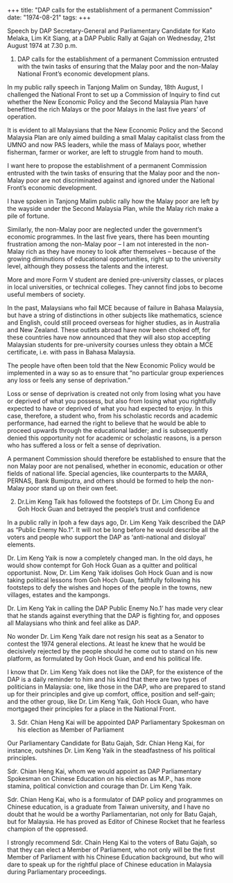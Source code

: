+++ 
title: "DAP calls for the establishment of a permanent Commission"
date: "1974-08-21"
tags:
+++

Speech by DAP Secretary-General and Parliamentary Candidate for Kato Melaka, Lim Kit Siang, at a DAP Public Rally at Gajah on Wednesday, 21st August 1974 at 7.30 p.m.

1. DAP calls for the establishment of a permanent Commission entrusted with the twin tasks of ensuring that the Malay poor and the non-Malay National Front’s economic development plans.

In my public rally speech in Tanjong Malim on Sunday, 18th August, I challenged the National Front to set up a Commission of Inquiry to find cut whether the New Economic Policy and the Second Malaysia Plan have benefitted the rich Malays or the poor Malays in the last five years’ of operation.</u>

It is evident to all Malaysians that the New Economic Policy and the Second Malaysia Plan are only aimed building a small Malay capitalist class from the UMNO and now PAS leaders, while the mass of Malays poor, whether fisherman, farmer or worker, are left to struggle from hand to mouth.

I want here to propose the establishment of a permanent Commission entrusted with the twin tasks of ensuring that the Malay poor and the non-Malay poor are not discriminated against and ignored under the National Front’s economic development.

I have spoken in Tanjong Malim public rally how the Malay poor are left by the wayside under the Second Malaysia Plan, while the Malay rich make a pile of fortune.

Similarly, the non-Malay poor are neglected under the government’s economic programmes. In the last five years, there has been mounting frustration among the non-Malay poor – I am not interested in the non-Malay rich as they have money to look after themselves – because of the growing diminutions of educational opportunities, right up to the university level, although they possess the talents and the interest.

More and more Form V student are denied pre-university classes, or places in local universities, or technical colleges. They cannot find jobs to become useful members of society.

In the past, Malaysians who fail MCE because of failure in Bahasa Malaysia, but have a string of distinctions in other subjects like mathematics, science and English, could still proceed overseas for higher studies, as in Australia and New Zealand. These outlets abroad have now been choked off, for these countries have now announced that they will also stop accepting Malaysian students for pre-university courses unless they obtain a MCE certificate, i.e. with pass in Bahasa Malaysia.

The people have often been told that the New Economic Policy would be implemented in a way so as to ensure that “no particular group experiences any loss or feels any sense of deprivation.”

Loss or sense of deprivation is created not only from losing what you have or deprived of what you possess, but also from losing what you rightfully expected to have or deprived of what you had expected to enjoy. In this case, therefore, a student who, from his scholastic records and academic performance, had earned the right to believe that he would be able to proceed upwards through the educational ladder; and is subsequently denied this opportunity not for academic or scholastic reasons, is a person who has suffered a loss or felt a sense of deprivation.

A permanent Commission should therefore be established to ensure that the non Malay poor are not penalised, whether in economic, education or other fields of national life. Special agencies, like counterparts to the MARA, PERNAS, Bank Bumiputra, and others should be formed to help the non-Malay poor stand up on their own feet.

2. Dr.Lim Keng Taik has followed the footsteps of Dr. Lim Chong Eu and Goh Hock Guan and betrayed the people’s trust and confidence

In a public rally in Ipoh a few days ago, Dr. Lim Keng Yaik described the DAP as “Public Enemy No.1”. It will not be long before he would describe all the voters and people who support the DAP as ‘anti-national and disloyal’ elements.

Dr. Lim Keng Yaik is now a completely changed man. In the old days, he would show contempt for Goh Hock Guan as a quitter and political opportunist. Now, Dr. Lim Keng Yaik idolises Goh Hock Guan and is now taking political lessons from Goh Hoch Guan, faithfully following his footsteps to defy the wishes and hopes of the people in the towns, new villages, estates and the kampongs.

Dr. Lim Keng Yak in calling the DAP Public Enemy No.1’ has made very clear that he stands against everything that the DAP is fighting for, and opposes all Malaysians who think and feel alike as DAP. 

No wonder Dr. Lim Keng Yaik dare not resign his seat as a Senator to contest the 1974 general elections. At least he knew that he would be decisively rejected by the people should he come out to stand on his new platform, as formulated by Goh Hock Guan, and end his political life.

I know that Dr. Lim Keng Yaik does not like the DAP, for the existence of the DAP is a daily reminder to him and his kind that there are two types of politicians in Malaysia: one, like those in the DAP, who are prepared to stand up for their principles and give up comfort, office, position and self-gain; and the other group, like Dr. Lim Keng Yaik, Goh Hock Guan, who have mortgaged their principles for a place in the National Front.

3. Sdr. Chian Heng Kai will be appointed DAP Parliamentary Spokesman on his election as Member of Parliament

Our Parliamentary Candidate for Batu Gajah, Sdr. Chian Heng Kai, for instance, outshines Dr. Lim Keng Yaik in the steadfastness of his political principles.

Sdr. Chian Heng Kai, whom we would appoint as DAP Parliamentary Spokesman on Chinese Education on his election as M.P., has more stamina, political conviction and courage than Dr. Lim Keng Yaik.

Sdr. Chian Heng Kai, who is a formulator of DAP policy and programmes on Chinese education, is a graduate from Taiwan university, and I have no doubt that he would be a worthy Parliamentarian, not only for Batu Gajah, but for Malaysia. He has proved as Editor of Chinese Rocket that he fearless champion of the oppressed.

I strongly recommend Sdr. Chain Heng Kai to the voters of Batu Gajah, so that they can elect a Member of Parliament, who not only will be the first Member of Parliament with his Chinese Education background, but who will dare to speak up for the rightful place of Chinese education in Malaysia during Parliamentary proceedings.
 
